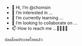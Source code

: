 - 👋 Hi, I’m @chomsin
- 👀 I’m interested in ...
- 🌱 I’m currently learning ...
- 💞️ I’m looking to collaborate on ...
- 📫 How to reach me ...🥰🥰🥰🥰

<!---
chomsin/chomsin is a ✨ special ✨ repository because its `README.md` (this file) appears on your GitHub profile.
You can click the Preview link to take a look at your changes.
--->
ปลดล็อคประเทศไทยแล้ว 
